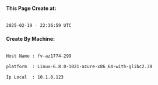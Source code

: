 
   
#### This Page Create at:

```bash

2025-02-19 - 22:36:59 UTC

```

#### Create By Machine:

```bash

Host Name : fv-az1774-299

platform  : Linux-6.8.0-1021-azure-x86_64-with-glibc2.39

Ip Local  : 10.1.0.123

```

